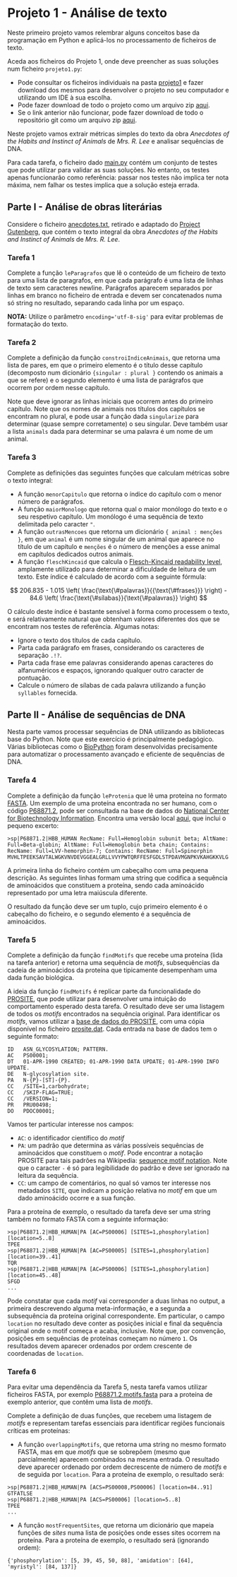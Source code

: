 # Projeto 1 - Análise de texto

Neste primeiro projeto vamos relembrar alguns conceitos base da programação em Python e aplicá-los no processamento de ficheiros de texto.

Aceda aos ficheiros do Projeto 1, onde deve preencher as suas soluções num ficheiro `projeto1.py`:

- Pode consultar os ficheiros individuais na pasta [projeto1](../scripts/projeto1) e fazer download dos mesmos para desenvolver o projeto no seu computador e utilizando um IDE à sua escolha.
- Pode fazer download de todo o projeto como um arquivo zip [aqui](https://download-directory.github.io/?url=https%3A%2F%2Fgithub.com%2Fhpacheco%2Fprogii%2Ftree%2Fmaster%2Fscripts%2Fprojeto1).
- Se o link anterior não funcionar, pode fazer download de todo o repositório git como um arquivo zip [aqui](https://github.com/hpacheco/progii/archive/refs/heads/master.zip).

Neste projeto vamos extrair métricas simples do texto da obra *Anecdotes of the Habits and Instinct of Animals* de *Mrs. R. Lee* e analisar sequências de DNA.

Para cada tarefa, o ficheiro dado [main.py](../scripts/projeto1/main.py) contém um conjunto de testes que pode utilizar para validar as suas soluções. No entanto, os testes apenas funcionarão como referência: passar nos testes não implica ter nota máxima, nem falhar os testes implica que a solução esteja errada.

## Parte I - Análise de obras literárias

Considere o ficheiro [anecdotes.txt](../scripts/projeto1/dados/anecdotes.txt), retirado e adaptado do [Project Gutenberg](https://www.gutenberg.org/), que contém o texto integral da obra *Anecdotes of the Habits and Instinct of Animals* de *Mrs. R. Lee*.

### Tarefa 1

Complete a função `leParagrafos` que lê o conteúdo de um ficheiro de texto para uma lista de paragrafos, em que cada parágrafo é uma lista de linhas de texto sem caracteres newline. Parágrafos aparecem separados por linhas em branco no ficheiro de entrada e devem ser concatenados numa só string no resultado, separando cada linha por um espaço.

**NOTA:** Utilize o parâmetro `encoding='utf-8-sig'` para evitar problemas de formatação do texto. 

### Tarefa 2

Complete a definição da função `constroiIndiceAnimais`, que retorna uma lista de pares, em que o primeiro elemento é o título desse capítulo (decomposto num dicionário `{singular : plural }` contendo os animais a que se refere) e o segundo elemento é uma lista de parágrafos que ocorrem por ordem nesse capítulo.

Note que deve ignorar as linhas iniciais que ocorrem antes do primeiro capítulo. Note que os nomes de animais nos títulos dos capítulos se encontram no plural, e pode usar a função dada `singularize` para determinar (quase sempre corretamente) o seu singular. Deve também usar a lista `animals` dada para determinar se uma palavra é um nome de um animal.

### Tarefa 3

Complete as definições das seguintes funções que calculam métricas sobre o texto integral:

- A função `menorCapitulo` que retorna o índice do capítulo com o menor número de parágrafos.
- A função `maiorMonologo` que retorna qual o maior monólogo do texto e o seu respetivo capítulo. Um monólogo é uma sequência de texto delimitada pelo caracter `"`.
- A função `outrasMencoes` que retorna um dicionário `{ animal : menções }`, em que `animal` é um nome singular de um animal que aparece no título de um capítulo e `menções` é o número de menções a esse animal em capítulos dedicados outros animais.
- A função `fleschKincaid` que calcula o [Flesch-Kincaid readability level](https://en.wikipedia.org/wiki/Flesch%E2%80%93Kincaid_readability_tests), amplamente utilizado para determinar a dificuldade de leitura de um texto. Este índice é calculado de acordo com a seguinte fórmula:

$$ 206.835 - 1.015 \left( \frac{\text{\#palavras}}{{\text{\#frases}}} \right) - 84.6 \left( \frac{\text{\#sílabas}}{\text{\#palavras}} \right) $$

O cálculo deste índice é bastante sensível à forma como processem o texto, e será relativamente natural que obtenham valores diferentes dos que se encontram nos testes de referência. Algumas notas:

* Ignore o texto dos títulos de cada capítulo.
* Parta cada parágrafo em frases, considerando os caracteres de separação `.!?`.
* Parta cada frase eme palavras considerando apenas caracteres do alfanuméricos e espaços, ignorando qualquer outro caracter de pontuação.
* Calcule o número de sílabas de cada palavra utilizando a função `syllables` fornecida.

## Parte II - Análise de sequências de DNA

Nesta parte vamos processar sequências de DNA utilizando as bibliotecas base do Python.
Note que este exercício é principalmente pedagógico. Várias bibliotecas como o [BioPython](https://biopython.org/) foram desenvolvidas precisamente para automatizar o processamento avançado e eficiente de sequências de DNA.

### Tarefa 4

Complete a definição da função `leProtenia` que lê uma proteína no formato [FASTA](https://blast.ncbi.nlm.nih.gov/Blast.cgi?CMD=Web&PAGE_TYPE=BlastDocs&DOC_TYPE=BlastHelp).
Um exemplo de uma proteína encontrada no ser humano, com o código [P68871.2](https://www.ncbi.nlm.nih.gov/nuccore/P68871.2?report=fasta&log$=seqview), pode ser consultada na base de dados do [National Center for Biotechnology Information](https://www.ncbi.nlm.nih.gov/). Encontra uma versão local [aqui](../scripts/projeto1/dados/P68871.2.fasta), que inclui o pequeno excerto:

```
>sp|P68871.2|HBB_HUMAN RecName: Full=Hemoglobin subunit beta; AltName: Full=Beta-globin; AltName: Full=Hemoglobin beta chain; Contains: RecName: Full=LVV-hemorphin-7; Contains: RecName: Full=Spinorphin
MVHLTPEEKSAVTALWGKVNVDEVGGEALGRLLVVYPWTQRFFESFGDLSTPDAVMGNPKVKAHGKKVLG
```

A primeira linha do ficheiro contém um cabeçalho com uma pequena descrição.
As seguintes linhas formam uma string que codifica a sequência de aminoácidos que constituem a proteína, sendo cada aminoácido representado por uma letra maiúscula diferente.

O resultado da função deve ser um tuplo, cujo primeiro elemento é o cabeçalho do ficheiro, e o segundo elemento é a sequência de aminoácidos.

### Tarefa 5

Complete a definição da função `findMotifs` que recebe uma proteína (lida na tarefa anterior) e retorna uma sequência de *motifs*, subsequências da cadeia de aminoácidos da proteína que tipicamente desempenham uma dada função biológica.

A ideia da função `findMotifs` é replicar parte da funcionalidade do [PROSITE](https://prosite.expasy.org/), que pode utilizar para desenvolver uma intuição do comportamento esperado desta tarefa.
O resultado deve ser uma listagem de todos os *motifs* encontrados na sequência original.
Para identificar os *motifs*, vamos utilizar a [base de dados do PROSITE](../scripts/projeto1/dados/P68871.2.fasta), com uma cópia disponível no ficheiro [prosite.dat](../scripts/projeto1/dados/prosite.dat). Cada entrada na base de dados tem o seguinte formato:

```
ID   ASN_GLYCOSYLATION; PATTERN.
AC   PS00001;
DT   01-APR-1990 CREATED; 01-APR-1990 DATA UPDATE; 01-APR-1990 INFO UPDATE.
DE   N-glycosylation site.
PA   N-{P}-[ST]-{P}.
CC   /SITE=1,carbohydrate;
CC   /SKIP-FLAG=TRUE;
CC   /VERSION=1;
PR   PRU00498;
DO   PDOC00001;
```

Vamos ter particular interesse nos campos:

* `AC`: o identificador científico do *motif*
* `PA`: um padrão que determina as várias possíveis sequências de aminoácidos que constituem o *motif*. Pode encontrar a notação PROSITE para tais padrões na Wikipedia: [sequence motif notation](https://en.wikipedia.org/wiki/Sequence_motif). Note que o caracter `-` é só para legibilidade do padrão e deve ser ignorado na leitura da sequência.
* `CC`: um campo de comentários, no qual só vamos ter interesse nos metadados `SITE`, que indicam a posição relativa no *motif* em que um dado aminoácido ocorre e a sua função.

Para a proteína de exemplo, o resultado da tarefa deve ser uma string também no formato FASTA com a seguinte informação:

```
>sp|P68871.2|HBB_HUMAN|PA [AC=PS00006] [SITES=1,phosphorylation] [location=5..8]
TPEE
>sp|P68871.2|HBB_HUMAN|PA [AC=PS00005] [SITES=1,phosphorylation] [location=39..41]
TQR
>sp|P68871.2|HBB_HUMAN|PA [AC=PS00006] [SITES=1,phosphorylation] [location=45..48]
SFGD
...
```

Pode constatar que cada *motif* vai corresponder a duas linhas no output, a primeira descrevendo alguma meta-informação, e a segunda a subsequência da proteína original correspondente. Em particular, o campo `location` no resultado deve conter as posições inicial e final da sequência original onde o motif começa e acaba, inclusive.
Note que, por convenção, posições em sequências de proteínas começam no número `1`.
Os resultados devem aparecer ordenados por ordem crescente de coordenadas de `location`.

### Tarefa 6

Para evitar uma dependência da Tarefa 5, nesta tarefa vamos utilizar ficheiros FASTA, por exemplo [P68871.2.motifs.fasta](../scripts/projeto1/dados/P68871.2.motifs.fasta) para a proteína de exemplo anterior, que contêm uma lista de *motifs*.

Complete a definição de duas funções, que recebem uma listagem de *motifs* e representam tarefas essenciais para identificar regiões funcionais críticas em proteínas:

- A função `overlappingMotifs`, que retorna uma string no mesmo formato FASTA, mas em que *motifs* que se sobrepõem (mesmo que parcialmente) aparecem combinados na mesma entrada. O resultado deve aparecer ordenado por ordem decrescente de número de *motifs* e de seguida por `location`. Para a proteína de exemplo, o resultado será:

```
>sp|P68871.2|HBB_HUMAN|PA [ACS=PS00008,PS00006] [location=84..91]
GTFATLSE
>sp|P68871.2|HBB_HUMAN|PA [ACS=PS00006] [location=5..8]
TPEE
...
```

- A função `mostFrequentSites`, que retorna um dicionário que mapeia funções de *sites* numa lista de posições onde esses sites ocorrem na proteína. Para a proteína de exemplo, o resultado será (ignorando ordem):

```
{'phosphorylation': [5, 39, 45, 50, 88], 'amidation': [64], 'myristyl': [84, 137]}
```

